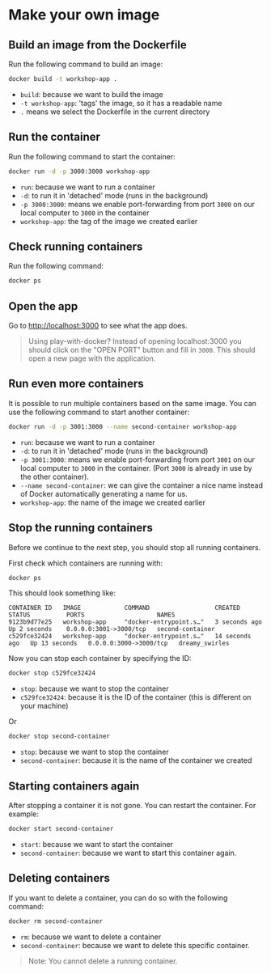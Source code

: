 # Make your own image

## Build an image from the Dockerfile

Run the following command to build an image:

```bash
docker build -t workshop-app .
```

- `build`: because we want to build the image
- `-t workshop-app`: 'tags' the image, so it has a readable name
- `.` means we select the Dockerfile in the current directory

## Run the container

Run the following command to start the container:

```bash
docker run -d -p 3000:3000 workshop-app
```

- `run`: because we want to run a container
- `-d`: to run it in 'detached' mode (runs in the background)
- `-p 3000:3000`: means we enable port-forwarding from port `3000` on our local computer to `3000` in the container
- `workshop-app`: the tag of the image we created earlier

## Check running containers

Run the following command:

```bash
docker ps
```

## Open the app

Go to [http://localhost:3000](http://localhost:3000) to see what the app does.

> Using play-with-docker? Instead of opening localhost:3000 you should click on the "OPEN PORT" button and fill in `3000`. This should open a new page with the application.

## Run even more containers

It is possible to run multiple containers based on the same image. You can use the following command to start another container:

```bash
docker run -d -p 3001:3000 --name second-container workshop-app
```

- `run`: because we want to run a container
- `-d`: to run it in 'detached' mode (runs in the background)
- `-p 3001:3000`: means we enable port-forwarding from port `3001` on our local computer to `3000` in the container. (Port `3000` is already in use by the other container).
- `--name second-container`: we can give the container a nice name instead of Docker automatically generating a name for us.
- `workshop-app`: the name of the image we created earlier

## Stop the running containers

Before we continue to the next step, you should stop all running containers.

First check which containers are running with:

```bash
docker ps
```

This should look something like:

```text
CONTAINER ID   IMAGE            COMMAND                  CREATED          STATUS          PORTS                    NAMES
9123b9d77e25   workshop-app     "docker-entrypoint.s…"   3 seconds ago    Up 2 seconds    0.0.0.0:3001->3000/tcp   second-container
c529fce32424   workshop-app     "docker-entrypoint.s…"   14 seconds ago   Up 13 seconds   0.0.0.0:3000->3000/tcp   dreamy_swirles
```

Now you can stop each container by specifying the ID:

```bash
docker stop c529fce32424
```

- `stop`: because we want to stop the container
- `c529fce32424`: because it is the ID of the container (this is different on your machine)

Or

```bash
docker stop second-container
```

- `stop`: because we want to stop the container
- `second-container`: because it is the name of the container we created

## Starting containers again

After stopping a container it is not gone. You can restart the container. For example:

```bash
docker start second-container
```

- `start`: because we want to start the container
- `second-container`: because we want to start this container again.

## Deleting containers

If you want to delete a container, you can do so with the following command:

```bash
docker rm second-container
```

- `rm`: because we want to delete a container
- `second-container`: because we want to delete this specific container.

> Note: You cannot delete a running container.
